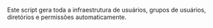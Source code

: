 Este script gera  toda a infraestrutura de usuários, grupos de usuários, diretórios e permissões automaticamente.
